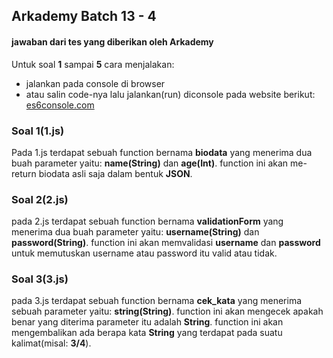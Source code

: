 ## Arkademy Batch 13 - 4
#### jawaban dari tes yang diberikan oleh Arkademy

Untuk soal **1** sampai **5** cara menjalakan:
* jalankan pada console di browser
* atau salin code-nya lalu jalankan(run) diconsole pada website berikut: [es6console.com](https://es6console.com/)

### Soal 1(1.js)
Pada 1.js terdapat sebuah function bernama **biodata** yang menerima dua buah parameter yaitu: **name(String)** dan **age(Int)**. function ini akan me-return biodata asli saja dalam bentuk **JSON**.

### Soal 2(2.js)
pada 2.js terdapat sebuah function bernama **validationForm** yang menerima dua buah parameter yaitu: **username(String)** dan **password(String)**. function ini akan memvalidasi **username** dan **password** untuk memutuskan username atau password itu valid atau tidak.

### Soal 3(3.js)
pada 3.js terdapat sebuah function bernama **cek_kata** yang menerima sebuah parameter yaitu: **string(String)**. function ini akan mengecek apakah benar yang diterima parameter itu adalah **String**. function ini akan mengembalikan ada berapa kata **String** yang terdapat pada suatu kalimat(misal: **3/4**).

